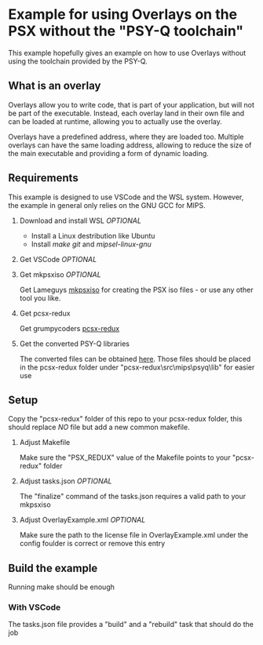 # Example for using Overlays on the PSX without the "PSY-Q toolchain"
This example hopefully gives an example on how to use Overlays without using the toolchain provided by the PSY-Q.

## What is an overlay
Overlays allow you to write code, that is part of your application, but will not be part of the executable. Instead, each overlay land in their own file and can be loaded at runtime, allowing you to actually use the overlay.

Overlays have a predefined address, where they are loaded too. Multiple overlays can have the same loading address, allowing to reduce the size of the main executable and providing a form of dynamic loading.

## Requirements
This example is designed to use VSCode and the WSL system. However, the example in general only relies on the GNU GCC for MIPS. 

1. Download and install WSL *OPTIONAL*
    * Install a Linux destribution like Ubuntu
    * Install _make_ _git_ and _mipsel-linux-gnu_

2. Get VSCode *OPTIONAL*

3. Get mkpsxiso *OPTIONAL*

    Get Lameguys [mkpsxiso](https://github.com/Lameguy64/mkpsxiso) for creating the PSX iso files - or use any other tool you like.

4. Get pcsx-redux

    Get grumpycoders [pcsx-redux](https://github.com/grumpycoders/pcsx-redux)

5. Get the converted PSY-Q libraries

    The converted files can be obtained [here](http://psx.arthus.net/sdk/Psy-Q/). Those files should be placed in the pcsx-redux folder under "pcsx-redux\src\mips\psyq\lib" for easier use

## Setup
Copy the "pcsx-redux" folder of this repo to your pcsx-redux folder, this should replace *NO* file but add a new common makefile.

1. Adjust Makefile

    Make sure the "PSX_REDUX" value of the Makefile points to your "pcsx-redux" folder

2. Adjust tasks.json *OPTIONAL*

    The "finalize" command of the tasks.json requires a valid path to your mkpsxiso

3. Adjust OverlayExample.xml *OPTIONAL*

    Make sure the path to the license file in OverlayExample.xml under the config foulder is correct or remove this entry

## Build the example
Running make should be enough

### With VSCode
The tasks.json file provides a "build" and a "rebuild" task that should do the job